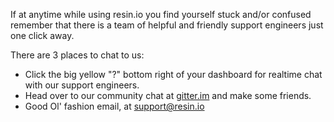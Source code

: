 If at anytime while using resin.io you find yourself stuck and/or confused remember that there is a team of helpful and friendly support engineers just one click away.

There are 3 places to chat to us:
* Click the big yellow "?" bottom right of your dashboard for realtime chat with our support engineers.
* Head over to our community chat at [gitter.im](https://gitter.im/resin-io/chat) and make some friends.
* Good Ol' fashion email, at support@resin.io
